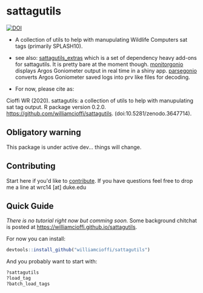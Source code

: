 # sattagutils
[![DOI](https://zenodo.org/badge/153984008.svg)](https://zenodo.org/badge/latestdoi/153984008)

* A collection of utils to help with manupulating Wildlife Computers sat tags (primarily SPLASH10).

* see also: [sattagutils_extras](https://github.com/williamcioffi/sattagutils_extras) which is a set of dependency heavy add-ons for sattagutils. It is pretty bare at the moment though. [monitorgonio](https://github.com/williamcioffi/monitorgonio) displays Argos Goniometer output in real time in a shiny app. [parsegonio](https://github.com/williamcioffi/parsegonio) converts Argos Goniometer saved logs into prv like files for decoding.

* For now, please cite as:

Cioffi WR (2020). sattagutils: a collection of utils to help with manupulating sat tag output. R package version 0.2.0. https://github.com/williamcioffi/sattagutils. (doi:10.5281/zenodo.3647714).

## Obligatory warning
This package is under active dev... things will change.

## Contributing

Start here if you'd like to [contribute](CONTRIBUTING.md). If you have questions feel free to drop me a line at wrc14 [at] duke.edu

## Quick Guide
_There is no tutorial right now but comming soon._ Some background chitchat is posted at https://williamcioffi.github.io/sattagutils.

For now you can install:
```r
devtools::install_github("williamcioffi/sattagutils")
```

And you probably want to start with:
```r
?sattagutils
?load_tag
?batch_load_tags
```
